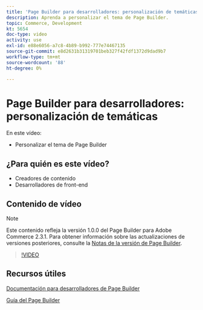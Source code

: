 ```yaml
---
title: 'Page Builder para desarrolladores: personalización de temáticas'
description: Aprenda a personalizar el tema de Page Builder.
topic: Commerce, Development
kt: 5654
doc-type: video
activity: use
exl-id: e88e6056-a7c8-4b89-b992-777e74467135
source-git-commit: e8d2631b31319701beb327f42fdf1372d9dad9b7
workflow-type: tm+mt
source-wordcount: '88'
ht-degree: 0%

---
```


# Page Builder para desarrolladores: personalización de temáticas

En este vídeo:

- Personalizar el tema de Page Builder

## ¿Para quién es este vídeo?

- Creadores de contenido
- Desarrolladores de front-end

## Contenido de vídeo

>[!NOTE]
>
>Este contenido refleja la versión 1.0.0 del Page Builder para Adobe Commerce 2.3.1. Para obtener información sobre las actualizaciones de versiones posteriores, consulte la [Notas de la versión de Page Builder](https://experienceleague.adobe.com/docs/commerce-admin/page-builder/release-notes.html).

>[!VIDEO](https://video.tv.adobe.com/v/35713?quality=12&learn=on)

## Recursos útiles

[Documentación para desarrolladores de Page Builder](https://developer.adobe.com/commerce/frontend-core/page-builder/)

[Guía del Page Builder](https://experienceleague.adobe.com/docs/commerce-admin/page-builder/introduction.html)